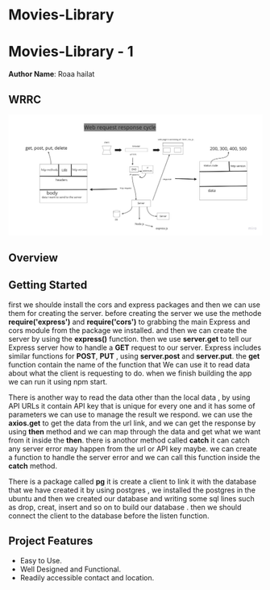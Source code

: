 # Movies-Library
# Movies-Library - 1

**Author Name**: Roaa hailat

## WRRC
![WRRC](./wrrc.jpg)

## Overview

## Getting Started
<!-- What are the steps that a user must take in order to build this app on their own machine and get it running? -->
first we shoulde install the cors and express packages and then we can use them for creating the server. before creating the server we use the methode **require('express')** and **require('cors')** to grabbing the main Express and cors module from the package we installed. and then we can create the server by using the **express()** function. then we use **server.get** to tell our Express server how to handle a **GET** request to our server. Express includes similar functions for **POST**, **PUT** , using **server.post** and **server.put**. the **get** function contain the name of the function that We can use it to read data about what the client is requesting to do. when we finish building the app we can run it using npm start.

There is another way to read the data other than the local data , by using API URLs it contain API key that is unique for every one and it has some of parameters we can use to manage the result we respond. we can use the **axios.get** to get the data from the url link, and we can get the response  by using **then** method and we can map through the data and get what we want from it inside the **then**. there is anothor method called **catch** it can catch any server error may happen from the url or API key maybe. we can create a function to handle the server error and we can call this function inside the **catch** method.  

There is a package called **pg** it is create a client to link it with the database that we have created it by using postgres , we installed the postgres in the ubuntu and then we created our database and writing some sql lines such as drop, creat, insert and so on to build our database . then we should connect the client to the database before the listen function. 
## Project Features
<!-- What are the features included in you app -->
- Easy to Use.
- Well Designed and Functional.
- Readily accessible contact and location.
